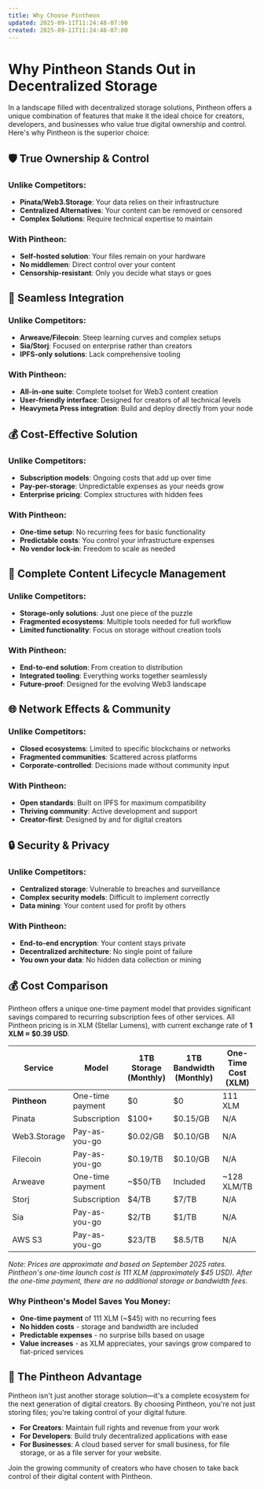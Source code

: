 ```yaml
---
title: Why Choose Pintheon
updated: 2025-09-11T11:24:48-07:00
created: 2025-09-11T11:24:48-07:00
---
```


# Why Pintheon Stands Out in Decentralized Storage

In a landscape filled with decentralized storage solutions, Pintheon offers a unique combination of features that make it the ideal choice for creators, developers, and businesses who value true digital ownership and control. Here's why Pintheon is the superior choice:

## 🛡️ True Ownership & Control

### Unlike Competitors:
- **Pinata/Web3.Storage**: Your data relies on their infrastructure
- **Centralized Alternatives**: Your content can be removed or censored
- **Complex Solutions**: Require technical expertise to maintain

### With Pintheon:
- **Self-hosted solution**: Your files remain on your hardware
- **No middlemen**: Direct control over your content
- **Censorship-resistant**: Only you decide what stays or goes

## 🚀 Seamless Integration

### Unlike Competitors:
- **Arweave/Filecoin**: Steep learning curves and complex setups
- **Sia/Storj**: Focused on enterprise rather than creators
- **IPFS-only solutions**: Lack comprehensive tooling

### With Pintheon:
- **All-in-one suite**: Complete toolset for Web3 content creation
- **User-friendly interface**: Designed for creators of all technical levels
- **Heavymeta Press integration**: Build and deploy directly from your node

## 💰 Cost-Effective Solution

### Unlike Competitors:
- **Subscription models**: Ongoing costs that add up over time
- **Pay-per-storage**: Unpredictable expenses as your needs grow
- **Enterprise pricing**: Complex structures with hidden fees

### With Pintheon:
- **One-time setup**: No recurring fees for basic functionality
- **Predictable costs**: You control your infrastructure expenses
- **No vendor lock-in**: Freedom to scale as needed

## 🔄 Complete Content Lifecycle Management

### Unlike Competitors:
- **Storage-only solutions**: Just one piece of the puzzle
- **Fragmented ecosystems**: Multiple tools needed for full workflow
- **Limited functionality**: Focus on storage without creation tools

### With Pintheon:
- **End-to-end solution**: From creation to distribution
- **Integrated tooling**: Everything works together seamlessly
- **Future-proof**: Designed for the evolving Web3 landscape

## 🌐 Network Effects & Community

### Unlike Competitors:
- **Closed ecosystems**: Limited to specific blockchains or networks
- **Fragmented communities**: Scattered across platforms
- **Corporate-controlled**: Decisions made without community input

### With Pintheon:
- **Open standards**: Built on IPFS for maximum compatibility
- **Thriving community**: Active development and support
- **Creator-first**: Designed by and for digital creators

## 🔒 Security & Privacy

### Unlike Competitors:
- **Centralized storage**: Vulnerable to breaches and surveillance
- **Complex security models**: Difficult to implement correctly
- **Data mining**: Your content used for profit by others

### With Pintheon:
- **End-to-end encryption**: Your content stays private
- **Decentralized architecture**: No single point of failure
- **You own your data**: No hidden data collection or mining

## 💰 Cost Comparison

Pintheon offers a unique one-time payment model that provides significant savings compared to recurring subscription fees of other services. All Pintheon pricing is in XLM (Stellar Lumens), with current exchange rate of **1 XLM ≈ $0.39 USD**.

| Service           | Model               | 1TB Storage (Monthly) | 1TB Bandwidth (Monthly) | One-Time Cost (XLM) | Equivalent USD | Smart Contract | Self-Hosted |
|-------------------|---------------------|----------------------|------------------------|-------------------|---------------|----------------|-------------|
| **Pintheon**     | One-time payment    | $0                   | $0                     | 111 XLM           | ~$45          | ✅ Yes         | ✅ Yes      |
| Pinata           | Subscription       | $100+                | $0.15/GB              | N/A               | $100+/mo      | ❌ No          | ❌ No       |
| Web3.Storage     | Pay-as-you-go      | $0.02/GB            | $0.10/GB              | N/A               | $120+/mo      | ✅ Yes         | ❌ No       |
| Filecoin         | Pay-as-you-go      | $0.19/TB            | $0.10/GB              | N/A               | $105+/mo      | ✅ Yes         | ❌ No       |
| Arweave          | One-time payment   | ~$50/TB             | Included              | ~128 XLM/TB       | ~$50/TB       | ✅ Yes         | ❌ No       |
| Storj            | Subscription       | $4/TB               | $7/TB                 | N/A               | $11+/TB/mo    | ❌ No          | ❌ No       |
| Sia              | Pay-as-you-go      | $2/TB               | $1/TB                 | N/A               | $3/TB/mo      | ✅ Yes         | ✅ Yes      |
| AWS S3           | Pay-as-you-go      | $23/TB              | $8.5/TB               | N/A               | $31.50/TB/mo  | ❌ No          | ❌ No       |

*Note: Prices are approximate and based on September 2025 rates. Pintheon's one-time launch cost is 111 XLM (approximately $45 USD). After the one-time payment, there are no additional storage or bandwidth fees.*

### Why Pintheon's Model Saves You Money:
- **One-time payment** of 111 XLM (~$45) with no recurring fees
- **No hidden costs** - storage and bandwidth are included
- **Predictable expenses** - no surprise bills based on usage
- **Value increases** - as XLM appreciates, your savings grow compared to fiat-priced services

## 🎯 The Pintheon Advantage

Pintheon isn't just another storage solution—it's a complete ecosystem for the next generation of digital creators. By choosing Pintheon, you're not just storing files; you're taking control of your digital future.

- **For Creators**: Maintain full rights and revenue from your work
- **For Developers**: Build truly decentralized applications with ease
- **For Businesses**: A cloud based server for small business, for file storage, or as a file server for your website.

Join the growing community of creators who have chosen to take back control of their digital content with Pintheon.
